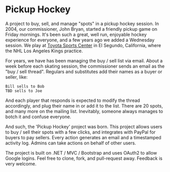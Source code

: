 Pickup Hockey
==============
A project to buy, sell, and manage "spots" in a pickup hockey session.  In 2004, our commissioner, John Bryan, started a friendly pickup game on Friday mornings.  It's been such a great, well run, enjoyable hockey experience for everyone, and a few years ago we added a Wednesday session.  We play at [Toyota Sports Center](http://www.toyotasportscenter.com/) in El Segundo, California, where the NHL Los Angeles Kings practice.

For years, we have has been managing the buy / sell list via email.  About a week before each skating session, the commissioner sends an email as the "buy / sell thread".  Regulars and substitutes add their names as a buyer or seller, like:

    Bill sells to Bob
    TBD sells to Joe

And each player that responds is expected to modify the thread accordingly, and plug their name in or add it to the list.  There are 20 spots, and many more on the mailing list.  Inevitably, someone always manages to botch it and confuse everyone.

And such, the 'Pickup Hockey' project was born.  This project allows users to buy / sell their spots with a few clicks, and integrates with PayPal for buyers to pay sellers.  Every action generates an email and a timestamped activity log.  Admins can take actions on behalf of other users.

The project is built on .NET / MVC / Bootstrap and uses OAuth2 to allow Google logins.  Feel free to clone, fork, and pull-request away.  Feedback is very welcome.

